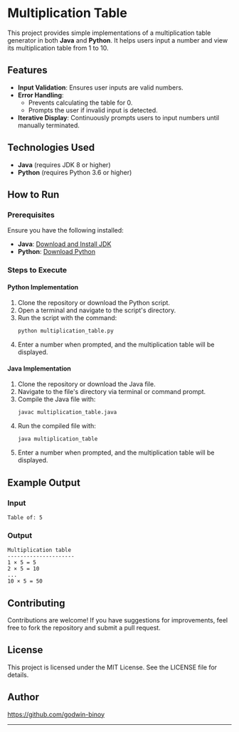 # Multiplication Table

This project provides simple implementations of a multiplication table generator in both **Java** and **Python**. It helps users input a number and view its multiplication table from 1 to 10.



## Features

- **Input Validation**: Ensures user inputs are valid numbers.
- **Error Handling**:
  - Prevents calculating the table for 0.
  - Prompts the user if invalid input is detected.
- **Iterative Display**: Continuously prompts users to input numbers until manually terminated.



## Technologies Used

- **Java** (requires JDK 8 or higher)
- **Python** (requires Python 3.6 or higher)



## How to Run

### Prerequisites
Ensure you have the following installed:
- **Java**: [Download and Install JDK](https://www.oracle.com/java/technologies/javase-downloads.html)
- **Python**: [Download Python](https://www.python.org/downloads/)

### Steps to Execute

#### Python Implementation
1. Clone the repository or download the Python script.
2. Open a terminal and navigate to the script's directory.
3. Run the script with the command:
   ```bash
   python multiplication_table.py
   ```
4. Enter a number when prompted, and the multiplication table will be displayed.

#### Java Implementation
1. Clone the repository or download the Java file.
2. Navigate to the file's directory via terminal or command prompt.
3. Compile the Java file with:
   ```bash
   javac multiplication_table.java
   ```
4. Run the compiled file with:
   ```bash
   java multiplication_table
   ```
5. Enter a number when prompted, and the multiplication table will be displayed.



## Example Output

### Input
```
Table of: 5
```

### Output
```
Multiplication table
---------------------
1 × 5 = 5
2 × 5 = 10
...
10 × 5 = 50
```



## Contributing
Contributions are welcome! If you have suggestions for improvements, feel free to fork the repository and submit a pull request.



## License
This project is licensed under the MIT License. See the LICENSE file for details.



## Author

https://github.com/godwin-binoy

---
